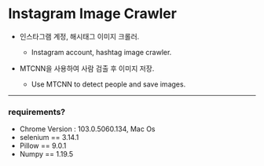 # Instagram Image Crawler 

- 인스타그램 계정, 해시태그 이미지 크롤러.
    - Instagram account, hashtag image crawler.

- MTCNN을 사용하여 사람 검출 후 이미지 저장.
    - Use MTCNN to detect people and save images.

--- 
### requirements?

- Chrome Version : 103.0.5060.134, Mac Os
- selenium == 3.14.1
- Pillow == 9.0.1
- Numpy == 1.19.5
